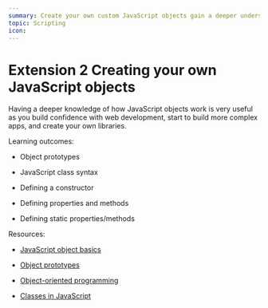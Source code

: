 ```yaml
---
summary: Create your own custom JavaScript objects gain a deeper understanding of object-oriented programming.
topic: Scripting
icon:
---
```


# Extension 2 Creating your own JavaScript objects

Having a deeper knowledge of how JavaScript objects work is very useful as you build confidence with web development, start to build more complex apps, and create your own libraries.

Learning outcomes:

- Object prototypes

- JavaScript class syntax

- Defining a constructor

- Defining properties and methods

- Defining static properties/methods

Resources:

- [JavaScript object basics](https://developer.mozilla.org/en-US/docs/Learn/JavaScript/Objects/Basics)

- [Object prototypes](https://developer.mozilla.org/en-US/docs/Learn/JavaScript/Objects/Object_prototypes)

- [Object-oriented programming](https://developer.mozilla.org/en-US/docs/Learn/JavaScript/Objects/Object-oriented_programming)

- [Classes in JavaScript](https://developer.mozilla.org/en-US/docs/Learn/JavaScript/Objects/Classes_in_JavaScript)
